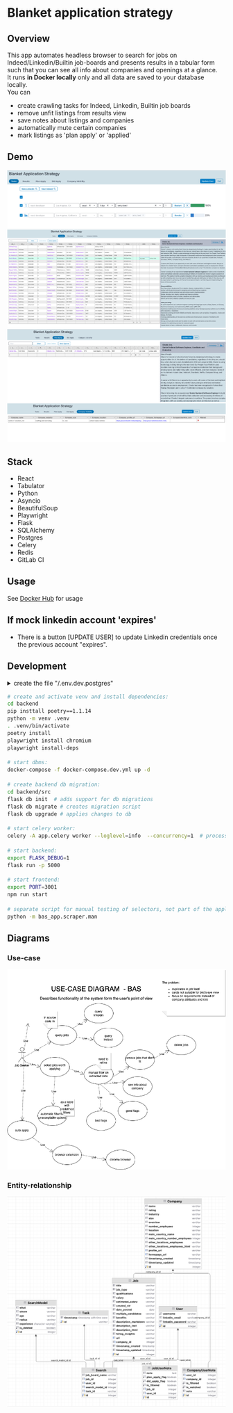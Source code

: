 # Blanket application strategy

## Overview

This app automates headless browser to search for jobs on Indeed/Linkedin/Builtin job-boards and presents results in a tabular form such that you can see all info about companies and openings at a glance.  
It runs **in Docker locally** only and all data are saved to your database locally.   
You can 
 - create crawling tasks for Indeed, Linkedin, Builtin job boards  
 - remove unfit listings from results view    
 - save notes about listings and companies  
 - automatically mute certain companies  
 - mark listings as 'plan apply' or 'applied'  



## Demo

![Current version demo search](Screenshot%202022-09-29%20app.png)
![Current version demo results](Screenshot%202022-09-29%20res.png)
![Current version demo plan-apply](Screenshot%202022-09-29%20plana.png)
![Current version demo company-filter](Screenshot%202022-09-29%20visibility.png)

## Stack

- React
- Tabulator
- Python
- Asyncio
- BeautifulSoup
- Playwright
- Flask
- SQLAlchemy
- Postgres
- Celery
- Redis
- GitLab CI

## Usage

See [Docker Hub](https://hub.docker.com/r/vadzimk/bas) for usage


## If mock linkedin account 'expires'
- There is a button [UPDATE USER] to update Linkedin credentials once the previous account "expires".

## Development

<details>
<summary> create the file  "/.env.dev.postgres" </summary>
<pre>
POSTGRES_USER=postgres
POSTGRES_PASSWORD=1
DATABASE_NAME=bas
</pre>
</details>

```bash
# create and activate venv and install dependencies:
cd backend
pip insttall poetry==1.1.14
python -m venv .venv
. .venv/bin/activate
poetry install
playwright install chromium
playwright install-deps

# start dbms:
docker-compose -f docker-compose.dev.yml up -d

# create backend db migration:
cd backend/src  
flask db init  # adds support for db migrations  
flask db migrate # creates migration script  
flask db upgrade # applies changes to db  

# start celery worker:
celery -A app.celery worker --loglevel=info  --concurrency=1  # process 1 concurrent task in a queue

# start backend:
export FLASK_DEBUG=1
flask run -p 5000

# start frontend:
export PORT=3001
npm run start

# separate script for manual testing of selectors, not part of the application
python -m bas_app.scraper.man   
``` 




## Diagrams
### Use-case
![Use case diagram](diagrams/Diagram-USE-CASE.png)
### Entity-relationship
![ER diagram](Screenshot%202022-09-29%20er.png)

